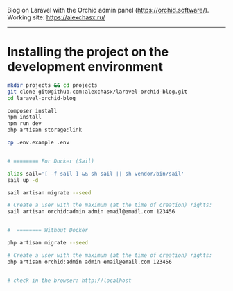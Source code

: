 Blog on Laravel with the Orchid admin panel (https://orchid.software/).
Working site: https://alexchasx.ru/

---
# Installing the project on the development environment

```bash
mkdir projects && cd projects
git clone git@github.com:alexchasx/laravel-orchid-blog.git
cd laravel-orchid-blog

composer install
npm install
npm run dev
php artisan storage:link

cp .env.example .env


# ======== For Docker (Sail)

alias sail='[ -f sail ] && sh sail || sh vendor/bin/sail'
sail up -d

sail artisan migrate --seed

# Create a user with the maximum (at the time of creation) rights:
sail artisan orchid:admin admin email@email.com 123456


#  ======== Without Docker

php artisan migrate --seed

# Create a user with the maximum (at the time of creation) rights:
php artisan orchid:admin admin email@email.com 123456


# check in the browser: http://localhost 
```
